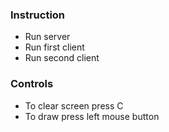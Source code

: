 ### Instruction

- Run server
- Run first client
- Run second client

### Controls
- To clear screen press C
- To draw press left mouse button
  
